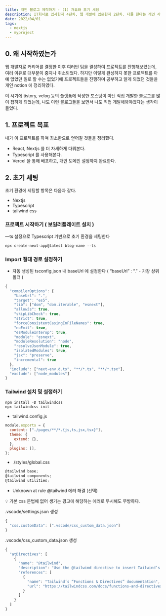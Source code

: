 ```yaml
---
title: 개인 블로그 제작하기 - (1) 개요와 초기 세팅
description: IT회사로 입사한지 4년차, 웹 개발에 입문한지 2년차. 다들 한다는 개인 사이드 프로젝트를 미루고 미루다 발등에 불이 떨어져서야 완성을 목표로 시작합니다. 이 프로젝트의 목표를 간단하게 소개하고, Typescript 기반 Nextjs 와 Tailwind 초기 세팅 방법에 대해 기록합니다.
date: 2022/04/01
tags:
  - nextjs
  - myproject
---
```


## 0. 왜 시작하였는가

웹 개발자로 커리어를 결정한 이후 여러번 팀을 결성하여 프로젝트를 진행해보았는데, 여러 이유로 대부분이 중지나 취소되었다. 하지만 이렇게 완성하지 못한 프로젝트를 아예 없었던 일로 할 수는 없었기에 프로젝트들을 진행하며 공부하고 알게 되었던 것들을 개인 notion 에 정리하였다.

이 시기에 tistory, velog 등의 플랫폼에 작성한 포스팅이 아닌 직접 개발한 블로그를 많이 접하게 되었는데, 나도 이런 블로그들을 보면서 나도 직접 개발해봐야겠다는 생각이 들었다.

## 1. 프로젝트 목표

내가 이 프로젝트를 하며 최소한으로 얻어갈 것들을 정리했다.

- React, Nextjs 를 더 자세하게 다뤄본다.
- Typescript 를 사용해본다.
- Vercel 을 통해 배포하고, 개인 도메인 설정까지 완료한다.

## 2. 초기 세팅

초기 환경에 세팅할 항목은 다음과 같다.

- Nextjs
- Typescript
- tailwind css

### 프로젝트 시작하기 ( 보일러플레이트 설치 )

—ts 설정으로 Typescript 기반으로 초기 환경을 세팅한다

```jsx
npx create-next-app@latest blog-name --ts
```

### Import 절대 경로 설정하기

- 자동 생성된 tsconfig.json 내 baseUrl 에 설정한다 ( “baseUrl” : “.” - 가장 상위 폴더 )

```jsx
{
  "compilerOptions": {
    "baseUrl": ".",
    "target": "es5",
    "lib": ["dom", "dom.iterable", "esnext"],
    "allowJs": true,
    "skipLibCheck": true,
    "strict": true,
    "forceConsistentCasingInFileNames": true,
    "noEmit": true,
    "esModuleInterop": true,
    "module": "esnext",
    "moduleResolution": "node",
    "resolveJsonModule": true,
    "isolatedModules": true,
    "jsx": "preserve",
    "incremental": true
  },
  "include": ["next-env.d.ts", "**/*.ts", "**/*.tsx"],
  "exclude": ["node_modules"]
}
```

### Tailwind 설치 및 설정하기

```jsx
npm install -D tailwindcss
npx tailwindcss init
```

- tailwind.config.js

```jsx
module.exports = {
  content: ["./pages/**/*.{js,ts,jsx,tsx}"],
  theme: {
    extend: {},
  },
  plugins: [],
};
```

- ./styles/global.css

```jsx
@tailwind base;
@tailwind components;
@tailwind utilities;
```

- Unknown at rule @tailwind 에러 해결 (선택)

<aside>
💡 기본 css 문법에 없어 생기는 경고에 해당하는 에러로 무시해도 무방하다.

</aside>

.vscode/settings.json 생성

```jsx
{
  "css.customData": [".vscode/css_custom_data.json"]
}
```

.vscode/css_custom_data.json 생성

```jsx
{
  "atDirectives": [
    {
      "name": "@tailwind",
      "description": "Use the @tailwind directive to insert Tailwind’s `base`, `components`, `utilities`, and `screens` styles into your CSS.",
      "references": [
        {
          "name": "Tailwind’s “Functions & Directives” documentation",
          "url": "https://tailwindcss.com/docs/functions-and-directives/#tailwind"
        }
      ]
    }
  ]
}
```

